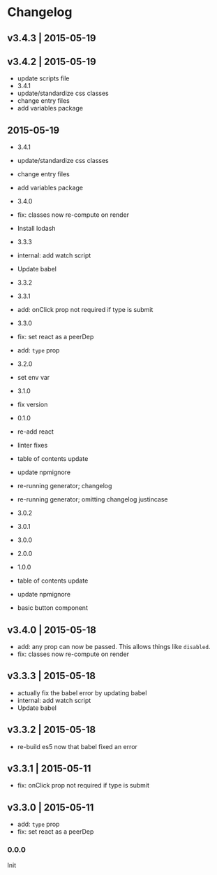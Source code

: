# Changelog

## v3.4.3 | 2015-05-19


## v3.4.2 | 2015-05-19
* update scripts file
* 3.4.1
* update/standardize css classes
* change entry files
* add variables package

## 2015-05-19
* 3.4.1

* update/standardize css classes

* change entry files

* add variables package

* 3.4.0

* fix: classes now re-compute on render

* Install lodash

* 3.3.3

* internal: add watch script

* Update babel

* 3.3.2

* 3.3.1

* add: onClick prop not required if type is submit

* 3.3.0

* fix: set react as a peerDep

* add: `type` prop

* 3.2.0

* set env var

* 3.1.0

* fix version

* 0.1.0

* re-add react

* linter fixes

* table of contents update

* update npmignore

* re-running generator; changelog

* re-running generator; omitting changelog justincase

* 3.0.2

* 3.0.1

* 3.0.0

* 2.0.0

* 1.0.0

* table of contents update

* update npmignore

* basic button component

## v3.4.0 | 2015-05-18
* add: any prop can now be passed. This allows things like `disabled`.
* fix: classes now re-compute on render

## v3.3.3 | 2015-05-18
* actually fix the babel error by updating babel
* internal: add watch script
* Update babel

## v3.3.2 | 2015-05-18
* re-build es5 now that babel fixed an error

## v3.3.1 | 2015-05-11
* fix: onClick prop not required if type is submit

## v3.3.0 | 2015-05-11
* add: `type` prop
* fix: set react as a peerDep

### 0.0.0
Init








